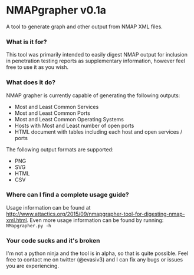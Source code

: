 # NMAPgrapher v0.1a
A tool to generate graph and other output from NMAP XML files. 

### What is it for?
This tool was primarily intended to easily digest NMAP output for inclusion in penetration testing reports as supplementary information, however feel free to use it as you wish.

### What does it do?
NMAP grapher is currently capable of generating the following outputs:
  - Most and Least Common Services
  - Most and Least Common Ports
  - Most and Least Common Operating Systems
  - Hosts with Most and Least number of open ports
  - HTML document with tables including each host and open services / ports

The following output formats are supported:
  - PNG
  - SVG
  - HTML
  - CSV

### Where can I find a complete usage guide?
Usage information can be found at http://www.attactics.org/2015/09/nmapgrapher-tool-for-digesting-nmap-xml.html. Even more usage information can be found by running:
```NMapgrapher.py -h```

### Your code sucks and it's broken
I'm not a python ninja and the tool is in alpha, so that is quite possible. Feel free to contact me on twitter (@evasiv3) and I can fix any bugs or issues you are experiencing.
